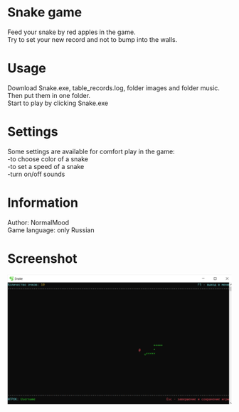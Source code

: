 # Snake game
Feed your snake by red apples in the game.  
Try to set your new record and not to bump into the walls.
# Usage
Download Snake.exe, table_records.log, folder images and folder music.  
Then put them in one folder.  
Start to play by clicking Snake.exe
# Settings
Some settings are available for comfort play in the game:  
-to choose color of a snake  
-to set a speed of a snake  
-turn on/off sounds
# Information
Author: NormalMood  
Game language: only Russian
# Screenshot
![alt text](Screenshot/Snake.jpg)
